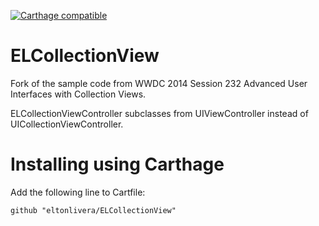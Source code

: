 [![Carthage compatible](https://img.shields.io/badge/Carthage-compatible-4BC51D.svg?style=flat)](https://github.com/Carthage/Carthage)

# ELCollectionView
Fork of the sample code from WWDC 2014 Session 232 Advanced User Interfaces with Collection Views.

ELCollectionViewController subclasses from UIViewController instead of UICollectionViewController.

# Installing using Carthage
Add the following line to Cartfile:

```
github "eltonlivera/ELCollectionView"
```
